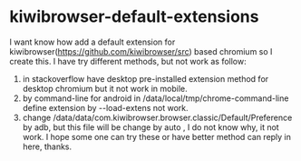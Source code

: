 # kiwibrowser-default-extensions
I want know how add a default extension for kiwibrowser(https://github.com/kiwibrowser/src) based chromium so I create this.
I have try different methods, but not work as follow:
  1. in stackoverflow have desktop pre-installed extension method for desktop chromium but it not work in mobile.
  2. by command-line for android in /data/local/tmp/chrome-command-line define extension by --load-extens not work.
  3. change /data/data/com.kiwibrowser.browser.classic/Default/Preference by adb, but this file will be change by auto , I do not know why, it not work.
I hope some one can try these or have better method can reply in here, thanks.
   
